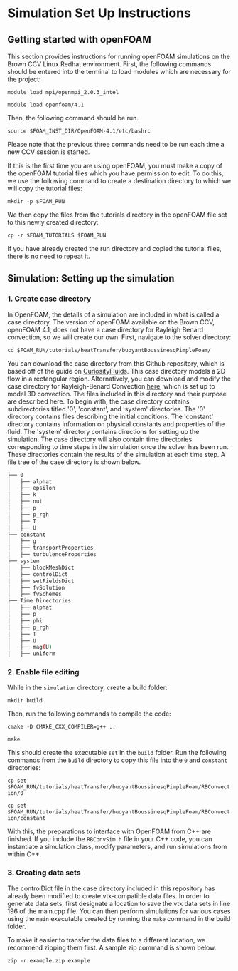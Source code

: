 # Simulation Set Up Instructions

## Getting started with openFOAM
This section provides instructions for running openFOAM simulations on the Brown CCV Linux Redhat environment. First, the following commands should be entered into the terminal to load modules which are necessary for the project:

`module load mpi/openmpi_2.0.3_intel`

`module load openfoam/4.1`

Then, the following command should be run.

`source $FOAM_INST_DIR/OpenFOAM-4.1/etc/bashrc`

Please note that the previous three commands need to be run each time a new CCV session is started.

If this is the first time you are using openFOAM, you must make a copy of the openFOAM tutorial files which you have permission to edit. To do this, we use the following command to create a destination directory to which we will copy the tutorial files:

`mkdir -p $FOAM_RUN`

We then copy the files from the tutorials directory in the openFOAM file set to this newly created directory:

`cp -r $FOAM_TUTORIALS $FOAM_RUN`

If you have already created the run directory and copied the tutorial files, there is no need to repeat it.

## Simulation: Setting up the simulation

### 1. Create case directory
In OpenFOAM, the details of a simulation are included in what is called a case directory. The version of openFOAM available on the Brown CCV, openFOAM 4.1, does not have a case directory for Rayleigh Benard convection, so we will create our own. First, navigate to the solver directory:

`cd $FOAM_RUN/tutorials/heatTransfer/buoyantBoussinesqPimpleFoam/`

You can download the case directory from this Github repository, which is based off of the guide on [CuriosityFluids](https://curiosityfluids.com/2017/06/12/rayleigh-benard-convection-using-buoyantboussinesqpimplefoam/). This case directory models a 2D flow in a rectangular region. Alternatively, you can download and modify the case directory for Rayleigh-Benard Convection [here](https://github.com/OpenFOAM/OpenFOAM-6/tree/master/tutorials/heatTransfer/buoyantBoussinesqPimpleFoam/BernardCells), which is set up to model 3D convection. The files included in this directory and their purpose are described here. To begin with, the case directory contains subdirectories titled '0', 'constant', and 'system' directories. The '0' directory contains files describing the initial conditions. The 'constant' directory contains information on physical constants and properties of the fluid. The 'system' directory contains directions for setting up the simulation. The case directory will also contain time directories corresponding to time steps in the simulation once the solver has been run. These directories contain the results of the simulation at each time step. A file tree of the case directory is shown below.

```bash
├── 0
│   ├── alphat
│   ├── epsilon
│   ├── k
│   ├── nut
│   ├── p
│   ├── p_rgh
│   ├── T
│   ├── U
├── constant
│   ├── g
│   ├── transportProperties
│   ├── turbulenceProperties
├── system
│   ├── blockMeshDict
│   ├── controlDict
│   ├── setFieldsDict
│   ├── fvSolution
│   ├── fvSchemes
├── Time Directories
│   ├── alphat
│   ├── p
│   ├── phi
│   ├── p_rgh
│   ├── T
│   ├── U
│   ├── mag(U)
│   ├── uniform
```

### 2. Enable file editing

While in the `simulation` directory, create a build folder:

`mkdir build`

Then, run the following commands to compile the code:

`cmake -D CMAkE_CXX_COMPILER=g++ ..`

`make`

This should create the executable `set` in the `build` folder. Run the following commands from the `build` directory to copy this file into the `0` and `constant` directories:

`cp set $FOAM_RUN/tutorials/heatTransfer/buoyantBoussinesqPimpleFoam/RBConvection/0`

`cp set $FOAM_RUN/tutorials/heatTransfer/buoyantBoussinesqPimpleFoam/RBConvection/constant`

With this, the preparations to interface with OpenFOAM from C++ are finished. If you include the `RBConvSim.h` file in your C++ code, you can instantiate a simulation class, modify parameters, and run simulations from within C++.

### 3. Creating data sets

The controlDict file in the case directory included in this repository has already been modified to create vtk-compatible data files. In order to generate data sets, first designate a location to save the vtk data sets in line 196 of the main.cpp file. You can then perform simulations for various cases using the `main` executable created by running the `make` command in the build folder.

To make it easier to transfer the data files to a different location, we recommend zipping them first. A sample zip command is shown below.

`zip -r example.zip example`

